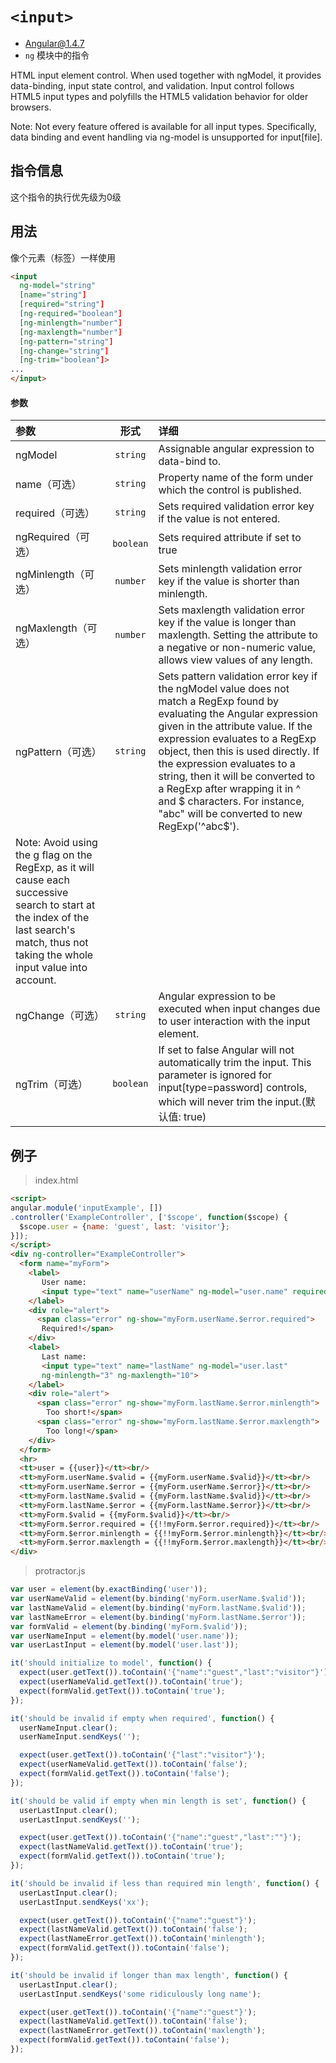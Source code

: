 # `<input>`
- Angular@1.4.7
- `ng` 模块中的指令

HTML input element control. When used together with ngModel, it provides data-binding, input state control, and validation. Input control follows HTML5 input types and polyfills the HTML5 validation behavior for older browsers.

Note: Not every feature offered is available for all input types. Specifically, data binding and event handling via ng-model is unsupported for input[file].


## 指令信息

这个指令的执行优先级为0级


## 用法

像个元素（标签）一样使用

``` html
<input
  ng-model="string"
  [name="string"]
  [required="string"]
  [ng-required="boolean"]
  [ng-minlength="number"]
  [ng-maxlength="number"]
  [ng-pattern="string"]
  [ng-change="string"]
  [ng-trim="boolean"]>
...
</input>
```

#### 参数

| 参数 | 形式 | 详细 |
|:----|:---:|:----|
|ngModel|`string`|Assignable angular expression to data-bind to.|
|name（可选）|`string`|Property name of the form under which the control is published.|
|required（可选）|`string`|Sets required validation error key if the value is not entered.|
|ngRequired（可选）|`boolean`|Sets required attribute if set to true|
|ngMinlength（可选）|`number`|Sets minlength validation error key if the value is shorter than minlength.|
|ngMaxlength（可选）|`number`|Sets maxlength validation error key if the value is longer than maxlength. Setting the attribute to a negative or non-numeric value, allows view values of any length.|
|ngPattern（可选）|`string`|Sets pattern validation error key if the ngModel value does not match a RegExp found by evaluating the Angular expression given in the attribute value. If the expression evaluates to a RegExp object, then this is used directly. If the expression evaluates to a string, then it will be converted to a RegExp after wrapping it in ^ and $ characters. For instance, "abc" will be converted to new RegExp('^abc$').
Note: Avoid using the g flag on the RegExp, as it will cause each successive search to start at the index of the last search's match, thus not taking the whole input value into account.|
|ngChange（可选）|`string`|Angular expression to be executed when input changes due to user interaction with the input element.|
|ngTrim（可选）|`boolean`|If set to false Angular will not automatically trim the input. This parameter is ignored for input[type=password] controls, which will never trim the input.(默认值: true)|

## 例子

> index.html

``` html
<script>
angular.module('inputExample', [])
.controller('ExampleController', ['$scope', function($scope) {
  $scope.user = {name: 'guest', last: 'visitor'};
}]);
</script>
<div ng-controller="ExampleController">
  <form name="myForm">
    <label>
       User name:
       <input type="text" name="userName" ng-model="user.name" required>
    </label>
    <div role="alert">
      <span class="error" ng-show="myForm.userName.$error.required">
       Required!</span>
    </div>
    <label>
       Last name:
       <input type="text" name="lastName" ng-model="user.last"
       ng-minlength="3" ng-maxlength="10">
    </label>
    <div role="alert">
      <span class="error" ng-show="myForm.lastName.$error.minlength">
        Too short!</span>
      <span class="error" ng-show="myForm.lastName.$error.maxlength">
        Too long!</span>
    </div>
  </form>
  <hr>
  <tt>user = {{user}}</tt><br/>
  <tt>myForm.userName.$valid = {{myForm.userName.$valid}}</tt><br/>
  <tt>myForm.userName.$error = {{myForm.userName.$error}}</tt><br/>
  <tt>myForm.lastName.$valid = {{myForm.lastName.$valid}}</tt><br/>
  <tt>myForm.lastName.$error = {{myForm.lastName.$error}}</tt><br/>
  <tt>myForm.$valid = {{myForm.$valid}}</tt><br/>
  <tt>myForm.$error.required = {{!!myForm.$error.required}}</tt><br/>
  <tt>myForm.$error.minlength = {{!!myForm.$error.minlength}}</tt><br/>
  <tt>myForm.$error.maxlength = {{!!myForm.$error.maxlength}}</tt><br/>
</div>
```

> protractor.js

``` javascript
var user = element(by.exactBinding('user'));
var userNameValid = element(by.binding('myForm.userName.$valid'));
var lastNameValid = element(by.binding('myForm.lastName.$valid'));
var lastNameError = element(by.binding('myForm.lastName.$error'));
var formValid = element(by.binding('myForm.$valid'));
var userNameInput = element(by.model('user.name'));
var userLastInput = element(by.model('user.last'));

it('should initialize to model', function() {
  expect(user.getText()).toContain('{"name":"guest","last":"visitor"}');
  expect(userNameValid.getText()).toContain('true');
  expect(formValid.getText()).toContain('true');
});

it('should be invalid if empty when required', function() {
  userNameInput.clear();
  userNameInput.sendKeys('');

  expect(user.getText()).toContain('{"last":"visitor"}');
  expect(userNameValid.getText()).toContain('false');
  expect(formValid.getText()).toContain('false');
});

it('should be valid if empty when min length is set', function() {
  userLastInput.clear();
  userLastInput.sendKeys('');

  expect(user.getText()).toContain('{"name":"guest","last":""}');
  expect(lastNameValid.getText()).toContain('true');
  expect(formValid.getText()).toContain('true');
});

it('should be invalid if less than required min length', function() {
  userLastInput.clear();
  userLastInput.sendKeys('xx');

  expect(user.getText()).toContain('{"name":"guest"}');
  expect(lastNameValid.getText()).toContain('false');
  expect(lastNameError.getText()).toContain('minlength');
  expect(formValid.getText()).toContain('false');
});

it('should be invalid if longer than max length', function() {
  userLastInput.clear();
  userLastInput.sendKeys('some ridiculously long name');

  expect(user.getText()).toContain('{"name":"guest"}');
  expect(lastNameValid.getText()).toContain('false');
  expect(lastNameError.getText()).toContain('maxlength');
  expect(formValid.getText()).toContain('false');
});
```
